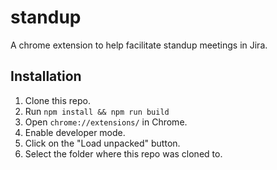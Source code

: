 # standup

A chrome extension to help facilitate standup meetings in Jira.

## Installation

1. Clone this repo.
2. Run `npm install && npm run build`
3. Open `chrome://extensions/` in Chrome.
4. Enable developer mode.
5. Click on the "Load unpacked" button.
6. Select the folder where this repo was cloned to.
